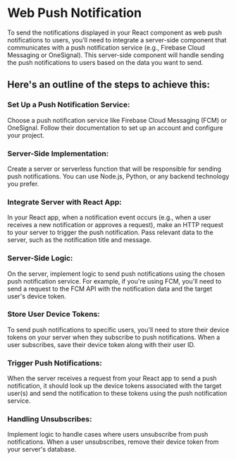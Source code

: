 # Web Push Notification 

To send the notifications displayed in your React component as web push notifications to users, you'll need to integrate a server-side component that communicates with a push notification service (e.g., Firebase Cloud Messaging or OneSignal). This server-side component will handle sending the push notifications to users based on the data you want to send.

## Here's an outline of the steps to achieve this:

### Set Up a Push Notification Service:
Choose a push notification service like Firebase Cloud Messaging (FCM) or OneSignal. Follow their documentation to set up an account and configure your project.

### Server-Side Implementation:
Create a server or serverless function that will be responsible for sending push notifications. You can use Node.js, Python, or any backend technology you prefer.

### Integrate Server with React App:
In your React app, when a notification event occurs (e.g., when a user receives a new notification or approves a request), make an HTTP request to your server to trigger the push notification. Pass relevant data to the server, such as the notification title and message.

### Server-Side Logic:
On the server, implement logic to send push notifications using the chosen push notification service. For example, if you're using FCM, you'll need to send a request to the FCM API with the notification data and the target user's device token.

### Store User Device Tokens:
To send push notifications to specific users, you'll need to store their device tokens on your server when they subscribe to push notifications. When a user subscribes, save their device token along with their user ID.

### Trigger Push Notifications:
When the server receives a request from your React app to send a push notification, it should look up the device tokens associated with the target user(s) and send the notification to these tokens using the push notification service.

### Handling Unsubscribes:
Implement logic to handle cases where users unsubscribe from push notifications. When a user unsubscribes, remove their device token from your server's database.
